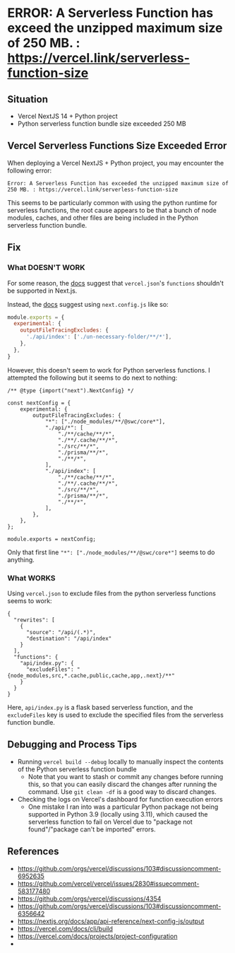 # ERROR: A Serverless Function has exceed the unzipped maximum size of 250 MB. : https://vercel.link/serverless-function-size

## Situation

- Vercel NextJS 14 + Python project
- Python serverless function bundle size exceeded 250 MB

## Vercel Serverless Functions Size Exceeded Error

When deploying a Vercel NextJS + Python project, you may encounter the following error:

```
Error: A Serverless Function has exceeded the unzipped maximum size of 250 MB. : https://vercel.link/serverless-function-size
```

This seems to be particularly common with using the python runtime for serverless functions, the root cause appears to 
be that a bunch of node modules, caches, and other files are being included in the Python serverless function bundle.

## Fix

### What DOESN'T WORK

For some reason, the [docs](https://vercel.com/docs/projects/project-configuration#functions) suggest that 
`vercel.json`'s `functions` shouldn't be supported in Next.js.

Instead, the [docs](https://nextjs.org/docs/app/api-reference/next-config-js/output#caveats) suggest using 
`next.config.js` like so:
```javascript
module.exports = {
  experimental: {
    outputFileTracingExcludes: {
      './api/index': ['./un-necessary-folder/**/*'],
    },
  },
}
```

However, this doesn't seem to work for Python serverless functions. I attempted the following but it seems to do next
to nothing:
```
/** @type {import("next").NextConfig} */

const nextConfig = {
    experimental: {
        outputFileTracingExcludes: {
            "*": ["./node_modules/**/@swc/core*"],
            "./api/*": [
                "./**/cache/**/*",
                "./**/.cache/**/*",
                "./src/**/*",
                "./prisma/**/*",
                "./**/*",
            ],
            "./api/index": [
                "./**/cache/**/*",
                "./**/.cache/**/*",
                "./src/**/*",
                "./prisma/**/*",
                "./**/*",
            ],
        },
    },
};

module.exports = nextConfig;
```

Only that first line `"*": ["./node_modules/**/@swc/core*"]` seems to do anything.

### What WORKS

Using `vercel.json` to exclude files from the python serverless functions seems to work:
```
{
  "rewrites": [
    {
      "source": "/api/(.*)",
      "destination": "/api/index"
    }
  ],
  "functions": {
    "api/index.py": {
      "excludeFiles": "{node_modules,src,*.cache,public,cache,app,.next}/**"
    }
  }
}
```
Here, `api/index.py` is a flask based serverless function, and the `excludeFiles` key is used to exclude the specified
files from the serverless function bundle.

## Debugging and Process Tips

- Running `vercel build --debug` locally to manually inspect the contents of the Python serverless function bundle
  - Note that you want to stash or commit any changes before running this, so that you can easily discard the changes
    after running the command. Use `git clean -df` is a good way to discard changes.
- Checking the logs on Vercel's dashboard for function execution errors
  - One mistake I ran into was a particular Python package not being supported in Python 3.9 (locally using 3.11), which
    caused the serverless function to fail on Vercel due to "package not found"/"package can't be imported" errors.

## References
- https://github.com/orgs/vercel/discussions/103#discussioncomment-6952635
- https://github.com/vercel/vercel/issues/2830#issuecomment-583177480
- https://github.com/orgs/vercel/discussions/4354
- https://github.com/orgs/vercel/discussions/103#discussioncomment-6356642
- https://nextjs.org/docs/app/api-reference/next-config-js/output
- https://vercel.com/docs/cli/build
- https://vercel.com/docs/projects/project-configuration
- 
